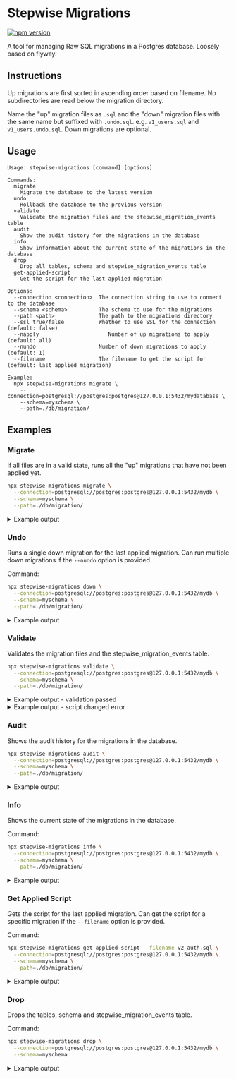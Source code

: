 # Stepwise Migrations

[![npm version](https://badge.fury.io/js/stepwise-migrations.svg?icon=si%3Anpm&)](https://badge.fury.io/js/stepwise-migrations)

A tool for managing Raw SQL migrations in a Postgres database.
Loosely based on flyway.

## Instructions

Up migrations are first sorted in ascending order based on filename.
No subdirectories are read below the migration directory.

Name the "up" migration files as `.sql` and the "down" migration files with the same name but suffixed with `.undo.sql`.
e.g. `v1_users.sql` and `v1_users.undo.sql`.
Down migrations are optional.

## Usage

```text
Usage: stepwise-migrations [command] [options]

Commands:
  migrate
    Migrate the database to the latest version
  undo
    Rollback the database to the previous version
  validate
    Validate the migration files and the stepwise_migration_events table
  audit
    Show the audit history for the migrations in the database
  info
    Show information about the current state of the migrations in the database
  drop
    Drop all tables, schema and stepwise_migration_events table
  get-applied-script
    Get the script for the last applied migration

Options:
  --connection <connection>  The connection string to use to connect to the database
  --schema <schema>          The schema to use for the migrations
  --path <path>              The path to the migrations directory
  --ssl true/false           Whether to use SSL for the connection (default: false)
  --napply                      Number of up migrations to apply (default: all)
  --nundo                    Number of down migrations to apply (default: 1)
  --filename                 The filename to get the script for (default: last applied migration)

Example:
  npx stepwise-migrations migrate \
    --connection=postgresql://postgres:postgres@127.0.0.1:5432/mydatabase \
    --schema=myschema \
    --path=./db/migration/
```

## Examples

[comment]: <> (Start of examples)

### Migrate

If all files are in a valid state, runs all the "up" migrations that have not been applied yet.

```bash
npx stepwise-migrations migrate \
  --connection=postgresql://postgres:postgres@127.0.0.1:5432/mydb \
  --schema=myschema \
  --path=./db/migration/
```

<details>

<summary>Example output</summary>

```text
Creating schema myschema... done!
Creating stepwise_migration_events table... done!
Applying migration v1_connect_session_table.sql... done!
Applying migration v2_auth.sql... done!
All done! Applied 2 migrations
Migration state:
┌─────────┬────┬────────────────────────────────┬────────────┬──────────────────────────────┐
│ (index) │ id │ name                           │ applied_by │ applied_at                   │
├─────────┼────┼────────────────────────────────┼────────────┼──────────────────────────────┤
│ 0       │ 1  │ 'v1_connect_session_table.sql' │ 'postgres' │ '2024-11-24 05:40:41.211617' │
│ 1       │ 2  │ 'v2_auth.sql'                  │ 'postgres' │ '2024-11-24 05:40:41.214732' │
└─────────┴────┴────────────────────────────────┴────────────┴──────────────────────────────┘
Unapplied migrations:
┌─────────┐
│ (index) │
├─────────┤
```

</details>

### Undo

Runs a single down migration for the last applied migration.
Can run multiple down migrations if the `--nundo` option is provided.

Command:

```bash
npx stepwise-migrations down \
  --connection=postgresql://postgres:postgres@127.0.0.1:5432/mydb \
  --schema=myschema \
  --path=./db/migration/
```

<details>

<summary>Example output</summary>

```text
Applying down migration v2_auth.undo.sql... done!
All done! Applied 1 down migration
Migration state:
┌─────────┬────┬────────────────────────────────┬────────────┬──────────────────────────────┐
│ (index) │ id │ name                           │ applied_by │ applied_at                   │
├─────────┼────┼────────────────────────────────┼────────────┼──────────────────────────────┤
│ 0       │ 1  │ 'v1_connect_session_table.sql' │ 'postgres' │ '2024-11-24 05:40:41.211617' │
└─────────┴────┴────────────────────────────────┴────────────┴──────────────────────────────┘
Unapplied migrations:
┌─────────┬───────────────┐
│ (index) │ filename      │
├─────────┼───────────────┤
│ 0       │ 'v2_auth.sql' │
└─────────┴───────────────┘
```

</details>

### Validate

Validates the migration files and the stepwise_migration_events table.

```bash
npx stepwise-migrations validate \
  --connection=postgresql://postgres:postgres@127.0.0.1:5432/mydb \
  --schema=myschema \
  --path=./db/migration/
```

<details>

<summary>Example output - validation passed</summary>

```text
Validation passed
Migration state:
┌─────────┬────┬────────────────────────────────┬────────────┬──────────────────────────────┐
│ (index) │ id │ name                           │ applied_by │ applied_at                   │
├─────────┼────┼────────────────────────────────┼────────────┼──────────────────────────────┤
│ 0       │ 1  │ 'v1_connect_session_table.sql' │ 'postgres' │ '2024-11-24 05:40:41.211617' │
└─────────┴────┴────────────────────────────────┴────────────┴──────────────────────────────┘
Unapplied migrations:
┌─────────┬───────────────┐
│ (index) │ filename      │
├─────────┼───────────────┤
│ 0       │ 'v2_auth.sql' │
└─────────┴───────────────┘
```

</details>

<details>

<summary>Example output - script changed error</summary>

```sql
Error: migration v1_connect_session_table.sql has been modified, aborting.
 	"expire" timestamp(6) NOT NULL
 )
 WITH (OIDS=FALSE);
-ALTER TABLE "session" ADD CONSTRAINT "session_pkey" PRIMARY KEY ("sid") NOT DEFERRABLE INITIALLY IMMEDIATE;
\ No newline at end of file
+ALTER TABLE "session" ADD CONSTRAINT "session_pkey" PRIMARY KEY ("sid") NOT DEFERRABLE INITIALLY IMMEDIATE;
+
+ALTER TABLE "session" ADD INDEX "session_sid" ON "session" (sid);
```

</details>

### Audit

Shows the audit history for the migrations in the database.

```bash
npx stepwise-migrations audit \
  --connection=postgresql://postgres:postgres@127.0.0.1:5432/mydb \
  --schema=myschema \
  --path=./db/migration/
```

<details>

<summary>Example output</summary>

```text
Audit history:
┌─────────┬────┬────────┬────────────────────────────────┬────────────┬──────────────────────────────┐
│ (index) │ id │ type   │ name                           │ applied_by │ applied_at                   │
├─────────┼────┼────────┼────────────────────────────────┼────────────┼──────────────────────────────┤
│ 0       │ 1  │ 'up'   │ 'v1_connect_session_table.sql' │ 'postgres' │ '2024-11-24 05:40:41.211617' │
│ 1       │ 2  │ 'up'   │ 'v2_auth.sql'                  │ 'postgres' │ '2024-11-24 05:40:41.214732' │
│ 2       │ 3  │ 'down' │ 'v2_auth.undo.sql'             │ 'postgres' │ '2024-11-24 05:41:34.541462' │
└─────────┴────┴────────┴────────────────────────────────┴────────────┴──────────────────────────────┘
```

</details>

### Info

Shows the current state of the migrations in the database.

Command:

```bash
npx stepwise-migrations info \
  --connection=postgresql://postgres:postgres@127.0.0.1:5432/mydb \
  --schema=myschema \
  --path=./db/migration/
```

<details>

<summary>Example output</summary>

```text
Migration state:
┌─────────┬────┬────────────────────────────────┬────────────┬──────────────────────────────┐
│ (index) │ id │ name                           │ applied_by │ applied_at                   │
├─────────┼────┼────────────────────────────────┼────────────┼──────────────────────────────┤
│ 0       │ 1  │ 'v1_connect_session_table.sql' │ 'postgres' │ '2024-11-24 05:40:41.211617' │
└─────────┴────┴────────────────────────────────┴────────────┴──────────────────────────────┘
```

</details>

### Get Applied Script

Gets the script for the last applied migration.
Can get the script for a specific migration if the `--filename` option is provided.

Command:

```bash
npx stepwise-migrations get-applied-script --filename v2_auth.sql \
  --connection=postgresql://postgres:postgres@127.0.0.1:5432/mydb \
  --schema=myschema \
  --path=./db/migration/
```

<details>

<summary>Example output</summary>

```sql
CREATE TABLE "users" (
	id bigserial primary key,
	email text unique not null,
	first_name text not null,
	last_name text not null,
	created_at TIMESTAMPTZ NOT NULL DEFAULT NOW()
);
```

</details>

### Drop

Drops the tables, schema and stepwise_migration_events table.

Command:

```bash
npx stepwise-migrations drop \
  --connection=postgresql://postgres:postgres@127.0.0.1:5432/mydb \
  --schema=myschema
```

<details>

<summary>Example output</summary>

```text
Dropping the tables, schema and migration stepwise_migration_events table... done!
```

</details>

[comment]: <> (End of examples)
